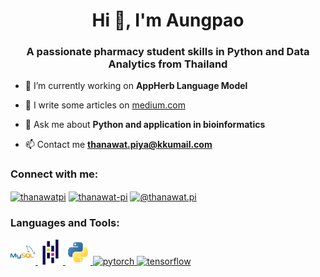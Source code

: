 <h1 align="center">Hi 👋, I'm Aungpao</h1>
<h3 align="center">A passionate pharmacy student skills in Python and Data Analytics from Thailand</h3>

- 🔭 I’m currently working on **AppHerb Language Model**

- 📝 I write some articles on [medium.com](medium.com/@thanawat.pi)

- 💬 Ask me about **Python and application in bioinformatics**

- 📫 Contact me **thanawat.piya@kkumail.com**

<h3 align="left">Connect with me:</h3>
<p align="left">
<a href="https://twitter.com/thanawatpi" target="blank"><img align="center" src="https://raw.githubusercontent.com/rahuldkjain/github-profile-readme-generator/master/src/images/icons/Social/twitter.svg" alt="thanawatpi" height="30" width="40" /></a>
<a href="https://linkedin.com/in/thanawat-pi" target="blank"><img align="center" src="https://raw.githubusercontent.com/rahuldkjain/github-profile-readme-generator/master/src/images/icons/Social/linked-in-alt.svg" alt="thanawat-pi" height="30" width="40" /></a>
<a href="https://medium.com/@thanawat.pi" target="blank"><img align="center" src="https://raw.githubusercontent.com/rahuldkjain/github-profile-readme-generator/master/src/images/icons/Social/medium.svg" alt="@thanawat.pi" height="30" width="40" /></a>
</p>

<h3 align="left">Languages and Tools:</h3>
<p align="left"> <a href="https://www.mysql.com/" target="_blank" rel="noreferrer"> <img src="https://raw.githubusercontent.com/devicons/devicon/master/icons/mysql/mysql-original-wordmark.svg" alt="mysql" width="40" height="40"/> </a> <a href="https://pandas.pydata.org/" target="_blank" rel="noreferrer"> <img src="https://raw.githubusercontent.com/devicons/devicon/2ae2a900d2f041da66e950e4d48052658d850630/icons/pandas/pandas-original.svg" alt="pandas" width="40" height="40"/> </a> <a href="https://www.python.org" target="_blank" rel="noreferrer"> <img src="https://raw.githubusercontent.com/devicons/devicon/master/icons/python/python-original.svg" alt="python" width="40" height="40"/> </a> <a href="https://pytorch.org/" target="_blank" rel="noreferrer"> <img src="https://www.vectorlogo.zone/logos/pytorch/pytorch-icon.svg" alt="pytorch" width="40" height="40"/> </a> <a href="https://www.tensorflow.org" target="_blank" rel="noreferrer"> <img src="https://www.vectorlogo.zone/logos/tensorflow/tensorflow-icon.svg" alt="tensorflow" width="40" height="40"/> </a> </p>
